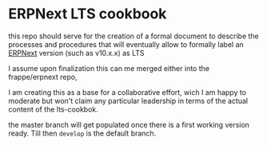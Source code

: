 # ERPNext LTS cookbook

this repo should serve for the creation of a formal document to describe the processes and procedures that will 
eventually allow to formally label an [ERPNext](github.com/frappe/erpnext) version (such as v10.x.x) as LTS

I assume upon finalization this can me merged either into the frappe/erpnext repo,

I am creating this as a base for a collaborative effort, wich I am happy to moderate but won't claim any
particular leadership in terms of the actual content of the lts-cookbok.

the master branch will get populated once there is a first working version ready. 
Till then `develop` is the default branch.
